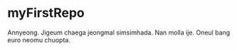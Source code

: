 # myFirstRepo

Annyeong. Jigeum chaega jeongmal simsimhada. Nan molla ije. Oneul bang euro neomu chuopta.
